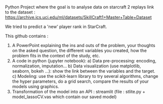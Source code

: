 

Python Project where the goal is to analyse data on starcraft 2 replays
link to the dataset : https://archive.ics.uci.edu/ml/datasets/SkillCraft1+Master+Table+Dataset

We tried to predict a 'new' player rank in StarCraft. 

This github contains : 
1. A PowerPoint explaining the ins and outs of the problem, your thoughts on the asked
question, the different variables you created, how the problem fits in the context of the
study, etc.
2. A code in python (jupyter notebook):
a) Data pre-processing: encoding, normalization, imputation… 
b) Data visualization (use matplotlib, seaborn, bokeh ...): show the link between
the variables and the target.
c) Modeling: use the scikit-learn library to try several algorithms, change the
hyper parameters, do a grid search, compare the results of your models using
graphics.
3. Transformation of the model into an API : streamlit (file : stlite.py + model_lassoCV.vas which contain our saved model)

